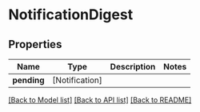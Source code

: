 # NotificationDigest

## Properties
Name | Type | Description | Notes
------------ | ------------- | ------------- | -------------
**pending** | [Notification] |  | 

[[Back to Model list]](../README.md#documentation-for-models) [[Back to API list]](../README.md#documentation-for-api-endpoints) [[Back to README]](../README.md)


